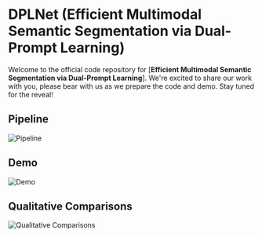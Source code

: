 
# DPLNet (Efficient Multimodal Semantic Segmentation via Dual-Prompt Learning)


Welcome to the official code repository for [**Efficient Multimodal Semantic Segmentation via Dual-Prompt Learning**]. We're excited to share our work with you, please bear with us as we prepare the code and demo. Stay tuned for the reveal!


## Pipeline


![Pipeline]([figs/framework.pdf](https://github.com/ShaohuaDong2021/DPLNet/blob/main/figs/fig1.jpg))

## Demo


![Demo](assets/demo.jpg)




## Qualitative Comparisons


![Qualitative Comparisons](assets/qualitative.jpg)
